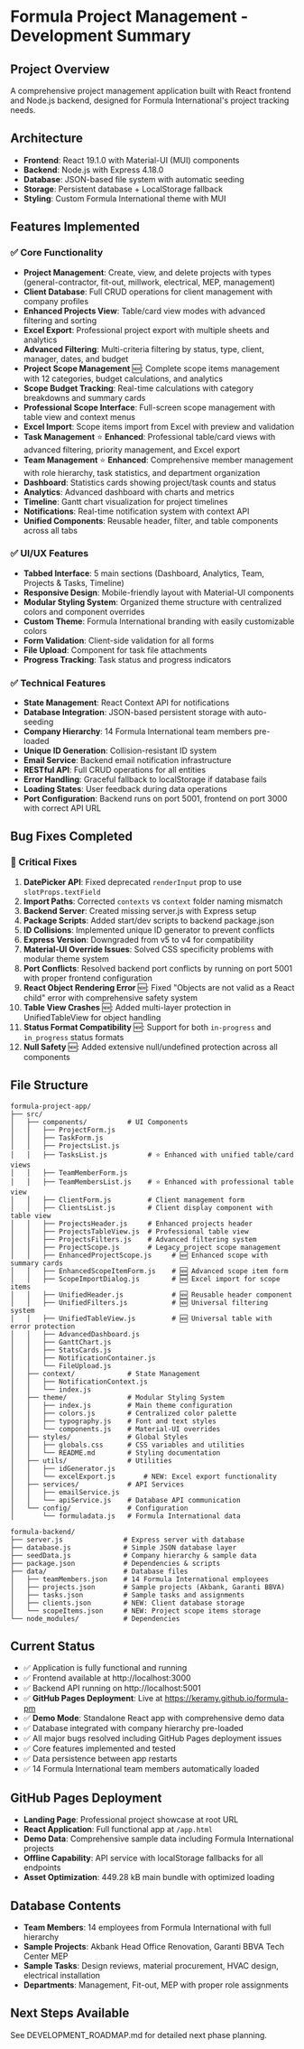 # Formula Project Management - Development Summary

## Project Overview
A comprehensive project management application built with React frontend and Node.js backend, designed for Formula International's project tracking needs.

## Architecture
- **Frontend**: React 19.1.0 with Material-UI (MUI) components
- **Backend**: Node.js with Express 4.18.0
- **Database**: JSON-based file system with automatic seeding
- **Storage**: Persistent database + LocalStorage fallback
- **Styling**: Custom Formula International theme with MUI

## Features Implemented

### ✅ Core Functionality
- **Project Management**: Create, view, and delete projects with types (general-contractor, fit-out, millwork, electrical, MEP, management)
- **Client Database**: Full CRUD operations for client management with company profiles
- **Enhanced Projects View**: Table/card view modes with advanced filtering and sorting
- **Excel Export**: Professional project export with multiple sheets and analytics
- **Advanced Filtering**: Multi-criteria filtering by status, type, client, manager, dates, and budget
- **Project Scope Management** 🆕: Complete scope items management with 12 categories, budget calculations, and analytics
- **Scope Budget Tracking**: Real-time calculations with category breakdowns and summary cards
- **Professional Scope Interface**: Full-screen scope management with table view and context menus
- **Excel Import**: Scope items import from Excel with preview and validation
- **Task Management** ⭐ **Enhanced**: Professional table/card views with advanced filtering, priority management, and Excel export
- **Team Management** ⭐ **Enhanced**: Comprehensive member management with role hierarchy, task statistics, and department organization
- **Dashboard**: Statistics cards showing project/task counts and status
- **Analytics**: Advanced dashboard with charts and metrics
- **Timeline**: Gantt chart visualization for project timelines
- **Notifications**: Real-time notification system with context API
- **Unified Components**: Reusable header, filter, and table components across all tabs

### ✅ UI/UX Features
- **Tabbed Interface**: 5 main sections (Dashboard, Analytics, Team, Projects & Tasks, Timeline)
- **Responsive Design**: Mobile-friendly layout with Material-UI components
- **Modular Styling System**: Organized theme structure with centralized colors and component overrides
- **Custom Theme**: Formula International branding with easily customizable colors
- **Form Validation**: Client-side validation for all forms
- **File Upload**: Component for task file attachments
- **Progress Tracking**: Task status and progress indicators

### ✅ Technical Features
- **State Management**: React Context API for notifications
- **Database Integration**: JSON-based persistent storage with auto-seeding
- **Company Hierarchy**: 14 Formula International team members pre-loaded
- **Unique ID Generation**: Collision-resistant ID system
- **Email Service**: Backend email notification infrastructure
- **RESTful API**: Full CRUD operations for all entities
- **Error Handling**: Graceful fallback to localStorage if database fails
- **Loading States**: User feedback during data operations
- **Port Configuration**: Backend runs on port 5001, frontend on port 3000 with correct API URL

## Bug Fixes Completed

### 🔧 Critical Fixes
1. **DatePicker API**: Fixed deprecated `renderInput` prop to use `slotProps.textField`
2. **Import Paths**: Corrected `contexts` vs `context` folder naming mismatch
3. **Backend Server**: Created missing server.js with Express setup
4. **Package Scripts**: Added start/dev scripts to backend package.json
5. **ID Collisions**: Implemented unique ID generator to prevent conflicts
6. **Express Version**: Downgraded from v5 to v4 for compatibility
7. **Material-UI Override Issues**: Solved CSS specificity problems with modular theme system
8. **Port Conflicts**: Resolved backend port conflicts by running on port 5001 with proper frontend configuration
9. **React Object Rendering Error** 🆕: Fixed "Objects are not valid as a React child" error with comprehensive safety system
10. **Table View Crashes** 🆕: Added multi-layer protection in UnifiedTableView for object handling
11. **Status Format Compatibility** 🆕: Support for both `in-progress` and `in_progress` status formats
12. **Null Safety** 🆕: Added extensive null/undefined protection across all components

## File Structure
```
formula-project-app/
├── src/
│   ├── components/          # UI Components
│   │   ├── ProjectForm.js
│   │   ├── TaskForm.js
│   │   ├── ProjectsList.js
│   │   ├── TasksList.js          # ⭐ Enhanced with unified table/card views
│   │   ├── TeamMemberForm.js
│   │   ├── TeamMembersList.js    # ⭐ Enhanced with professional table view
│   │   ├── ClientForm.js         # Client management form
│   │   ├── ClientsList.js        # Client display component with table view
│   │   ├── ProjectsHeader.js     # Enhanced projects header
│   │   ├── ProjectsTableView.js  # Professional table view
│   │   ├── ProjectsFilters.js    # Advanced filtering system
│   │   ├── ProjectScope.js       # Legacy project scope management
│   │   ├── EnhancedProjectScope.js     # 🆕 Enhanced scope with summary cards
│   │   ├── EnhancedScopeItemForm.js    # 🆕 Advanced scope item form
│   │   ├── ScopeImportDialog.js        # 🆕 Excel import for scope items
│   │   ├── UnifiedHeader.js            # 🆕 Reusable header component
│   │   ├── UnifiedFilters.js           # 🆕 Universal filtering system
│   │   ├── UnifiedTableView.js         # 🆕 Universal table with error protection
│   │   ├── AdvancedDashboard.js
│   │   ├── GanttChart.js
│   │   ├── StatsCards.js
│   │   ├── NotificationContainer.js
│   │   └── FileUpload.js
│   ├── context/             # State Management
│   │   ├── NotificationContext.js
│   │   └── index.js
│   ├── theme/               # Modular Styling System
│   │   ├── index.js         # Main theme configuration
│   │   ├── colors.js        # Centralized color palette
│   │   ├── typography.js    # Font and text styles
│   │   └── components.js    # Material-UI overrides
│   ├── styles/              # Global Styles
│   │   ├── globals.css      # CSS variables and utilities
│   │   └── README.md        # Styling documentation
│   ├── utils/               # Utilities
│   │   ├── idGenerator.js
│   │   └── excelExport.js       # NEW: Excel export functionality
│   ├── services/            # API Services
│   │   ├── emailService.js
│   │   └── apiService.js    # Database API communication
│   └── config/              # Configuration
│       └── formuladata.js   # Formula International data

formula-backend/
├── server.js               # Express server with database
├── database.js             # Simple JSON database layer
├── seedData.js             # Company hierarchy & sample data
├── package.json            # Dependencies & scripts
├── data/                   # Database files
│   ├── teamMembers.json    # 14 Formula International employees
│   ├── projects.json       # Sample projects (Akbank, Garanti BBVA)
│   ├── tasks.json          # Sample tasks and assignments
│   ├── clients.json        # NEW: Client database storage
│   └── scopeItems.json     # NEW: Project scope items storage
└── node_modules/           # Dependencies
```

## Current Status
- ✅ Application is fully functional and running
- ✅ Frontend available at http://localhost:3000
- ✅ Backend API running on http://localhost:5001
- ✅ **GitHub Pages Deployment**: Live at https://keramy.github.io/formula-pm
- ✅ **Demo Mode**: Standalone React app with comprehensive demo data
- ✅ Database integrated with company hierarchy pre-loaded
- ✅ All major bugs resolved including GitHub Pages deployment issues
- ✅ Core features implemented and tested
- ✅ Data persistence between app restarts
- ✅ 14 Formula International team members automatically loaded

## GitHub Pages Deployment
- **Landing Page**: Professional project showcase at root URL
- **React Application**: Full functional app at `/app.html`
- **Demo Data**: Comprehensive sample data including Formula International projects
- **Offline Capability**: API service with localStorage fallbacks for all endpoints
- **Asset Optimization**: 449.28 kB main bundle with optimized loading

## Database Contents
- **Team Members**: 14 employees from Formula International with full hierarchy
- **Sample Projects**: Akbank Head Office Renovation, Garanti BBVA Tech Center MEP
- **Sample Tasks**: Design reviews, material procurement, HVAC design, electrical installation
- **Departments**: Management, Fit-out, MEP with proper role assignments

## Next Steps Available
See DEVELOPMENT_ROADMAP.md for detailed next phase planning.